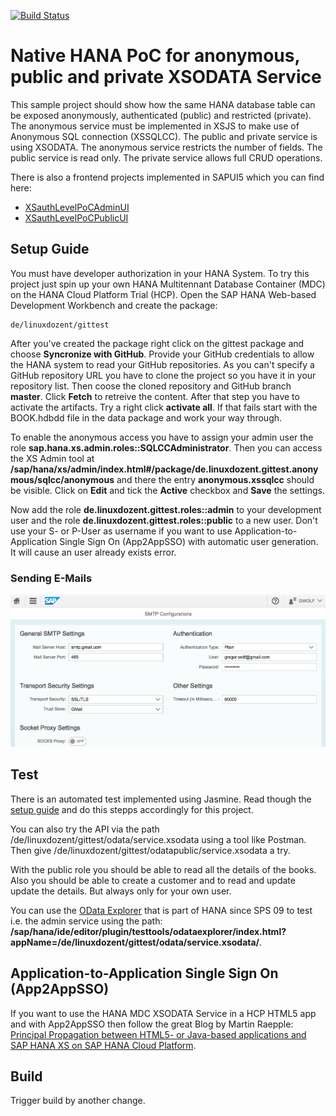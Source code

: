 [![Build Status](http://ci.computerservice-wolf.com/buildStatus/icon?job=CI_XSauthLevelPoC_master_build)](http://ci.computerservice-wolf.com/job/CI_XSauthLevelPoC_master_build)

# Native HANA PoC for anonymous, public and private XSODATA Service

This sample project should show how the same HANA database table can be exposed anonymously, authenticated (public) and restricted (private). The anonymous service must be implemented in XSJS to make use of Anonymous SQL connection (XSSQLCC). The public and private service is using XSODATA. The anonymous service restricts the number of fields. The public service is read only. The private service allows full CRUD operations.

There is also a frontend projects implemented in SAPUI5 which you can find here:

* [XSauthLevelPoCAdminUI](https://github.com/gregorwolf/XSauthLevelPoCAdminUI)
* [XSauthLevelPoCPublicUI](https://github.com/gregorwolf/XSauthLevelPoCPublicUI)

## Setup Guide

You must have developer authorization in your HANA System. To try this project just spin up your own HANA Multitennant Database Container (MDC) on the HANA Cloud Platform Trial (HCP). Open the SAP HANA Web-based Development Workbench and create the package:

    de/linuxdozent/gittest

After you've created the package right click on the gittest package and choose **Syncronize with GitHub**. Provide your GitHub credentials to allow the HANA system to read your GitHub repositories. As you can't specify a GitHub repository URL you have to clone the project so you have it in your repository list. Then coose the cloned repository and GitHub branch **master**. Click **Fetch** to retreive the content. After that step you have to activate the artifacts. Try a right click **activate all**. If that fails start with the BOOK.hdbdd file in the data package and work your way through.

To enable the anonymous access you have to assign your admin user the role **sap.hana.xs.admin.roles::SQLCCAdministrator**. Then you can access the XS Admin tool at **/sap/hana/xs/admin/index.html#/package/de.linuxdozent.gittest.anonymous/sqlcc/anonymous** and there the entry **anonymous.xssqlcc** should be visible. Click on **Edit** and tick the **Active** checkbox and **Save** the settings.

Now add the role **de.linuxdozent.gittest.roles::admin** to your development user and the role **de.linuxdozent.gittest.roles::public** to a new user. Don't use your S- or P-User as username if you want to use Application-to-Application Single Sign On (App2AppSSO) with automatic user generation. It will cause an user already exists error. 

### Sending E-Mails

![SAP Cloud Platform Factory - HANA SMTP configuration](SCP-Factory-HANA-SMTP-Configuration.png?raw=true "SAP Cloud Platform Factory - HANA SMTP configuration")

## Test 

There is an automated test implemented using Jasmine. Read though the [setup guide](https://github.com/sapmentors/SITreg/blob/master/test/README.md) and do this stepps accordingly for this project.

You can also try the API via the path /de/linuxdozent/gittest/odata/service.xsodata using a tool like Postman. Then give /de/linuxdozent/gittest/odatapublic/service.xsodata a try.

With the public role you should be able to read all the details of the books. Also you should be able to create a customer and to read and update update the details. But always only for your own user.

You can use the [OData Explorer](http://scn.sap.com/community/developer-center/hana/blog/2014/12/02/sap-hana-sps-09-new-developer-features-new-xsodata-features) that is part of HANA since SPS 09 to test i.e. the admin service using the path: **/sap/hana/ide/editor/plugin/testtools/odataexplorer/index.html?appName=/de/linuxdozent/gittest/odata/service.xsodata/**.

## Application-to-Application Single Sign On (App2AppSSO)

If you want to use the HANA MDC XSODATA Service in a HCP HTML5 app and with App2AppSSO then follow the great Blog by Martin Raepple: [Principal Propagation between HTML5- or Java-based applications and SAP HANA XS on SAP HANA Cloud Platform](http://scn.sap.com/community/developer-center/cloud-platform/blog/2016/03/21/principal-propagation-between-html5-and-sap-hana-xs-on-sap-hana-cloud-platform).

## Build

Trigger build by another change.
